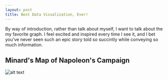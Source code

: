 ```yaml
---
layout: post
title: Best Data Visualization, Ever! 
---
```

By way of introduction, rather than talk about myself, I want to talk about the my favorite graph. I feel
excited and inspired every time I see it, and I bet you've never seen such an
epic story told so succintly while conveying so much information. 

## Minard's Map of Napoleon's Campaign
![alt text](org/wiki/File:Minard_map_of_napoleon.png, 'a modern update and translation of the original')
